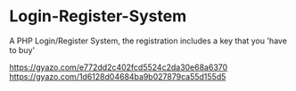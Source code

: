 # Login-Register-System
A PHP Login/Register System, the registration includes a key that you 'have to buy'


https://gyazo.com/e772dd2c402fcd5524c2da30e68a6370
https://gyazo.com/1d6128d04684ba9b027879ca55d155d5
